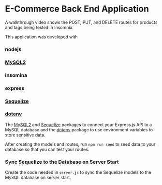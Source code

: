 # E-Commerce Back End Application




A walkthrough video shows the POST, PUT, and DELETE routes for products and tags being tested in Insomnia.


This application was developed with
### nodejs
### [MySQL2](https://www.npmjs.com/package/mysql2)
### insomina
### express 
### [Sequelize](https://www.npmjs.com/package/sequelize) 
### [dotenv](https://www.npmjs.com/package/dotenv)






The [MySQL2](https://www.npmjs.com/package/mysql2) and [Sequelize](https://www.npmjs.com/package/sequelize) packages to connect your Express.js API to a MySQL database and the [dotenv](https://www.npmjs.com/package/dotenv) package to use environment variables to store sensitive data.


After creating the models and routes, run `npm run seed` to seed data to your database so that you can test your routes.

### Sync Sequelize to the Database on Server Start

Create the code needed in `server.js` to sync the Sequelize models to the MySQL database on server start.

